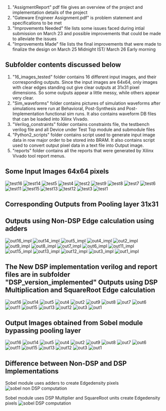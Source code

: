 
1. "AssigmentReport" pdf file gives an overview of the project and implementation details of the project
2. "Gateware Engineer Assignment.pdf" is problem statement and specifications to be met
3. "Improvements Needed" file lists some issues faced during intial submission on March 23 and possible improvements that could be made to alleviate the issues
4. "Improvements Made" file lists the final improvements that were made to finalize the design on March 25 Midnight IST/ March 26 Early morning


Subfolder contents discussed below
----------------------------------------

1. "16_images_tested" folder contains 16 different input images, and their corresponding outputs. Since the input images are 64x64, only images with clear edges standing out give clear outputs at 31x31 pixel dimensions. So some outputs appear a little messy, while others appear very clear.
2. "Sim_waveforms" folder contains pictures of simulation waveforms after simulations were run at Behavioral, Post-Synthesis and Post-Implementation functional sim runs. It also contains waveform DB files that can be loaded into Xilinx Vivado.
3. "Verilog_constraints" folder contains constraints file, the testbench verilog file and all Device under Test Top module and submodule files
4. "Python2_scripts" folder contains script used to generate input image data in row major order to be stored into BRAM. It also contains script used to convert output pixel data in a text file into Output image.
5. "reports" folder contains all the reports that were generated by Xilinx Vivado tool report menus.

Some Input Images 64x64 pixels
----------------------------------------

![test16](https://github.com/user-attachments/assets/2bdb1000-3cc2-4996-910c-4853cc8c8637)
![test14](https://github.com/user-attachments/assets/74eb232f-6bea-476a-9d1b-1925c511699f)
![test5](https://github.com/user-attachments/assets/173dc6c3-bef5-45e0-a96e-f716095ac04b)
![test4](https://github.com/user-attachments/assets/720ea53d-6073-4246-9bbc-70c5b635bff1)
![test2](https://github.com/user-attachments/assets/be43dffa-35e1-4538-b655-b5426b5cd238)
![test9](https://github.com/user-attachments/assets/81962ddc-5ad0-4ede-8c7f-cc25877f8cf9)
![test8](https://github.com/user-attachments/assets/9465c553-5eb3-4391-80b3-c8f102490f41)
![test7](https://github.com/user-attachments/assets/45d786e7-03f1-47e8-bf85-336d6f1c7fc5)
![test6](https://github.com/user-attachments/assets/393d83d9-2f23-417b-bace-034112c5edf5)
![test11](https://github.com/user-attachments/assets/6cbe5ca3-2192-45b7-838e-3f447a0772cf)
![test15](https://github.com/user-attachments/assets/c6332f53-f251-43aa-b4d3-305e8987b68f)
![test13](https://github.com/user-attachments/assets/2d988495-42d9-4e70-8645-7fdca13ce45a)
![test12](https://github.com/user-attachments/assets/342318b1-b887-4a1b-9420-692db47755fe)
![test3](https://github.com/user-attachments/assets/f55fe9ee-1c09-4088-a8ad-ab0489d83150)
![test1](https://github.com/user-attachments/assets/3f35deda-8b94-4408-8fc3-73cbdc2a3afd)

Corresponding Outputs from Pooling layer 31x31
----------------------------------------------

Outputs using Non-DSP Edge calculation using adders
---------------------------------------------------

![out16_impl](https://github.com/user-attachments/assets/3d439c70-1eb4-4fa8-81af-bd6c2f347d0e)
![out14_impl](https://github.com/user-attachments/assets/8c0cd75c-1276-453b-83b8-0281b3655c8c)
![out5_impl](https://github.com/user-attachments/assets/e1cd0a85-6643-49a8-9b68-3ad85e7db3dc)
![out4_impl](https://github.com/user-attachments/assets/aa71d06a-b216-4f03-9090-ac37ba061c8d)
![out2_impl](https://github.com/user-attachments/assets/65e03ca8-844e-4d67-a663-9062c3a9dec2)
![out9_impl](https://github.com/user-attachments/assets/e23226a5-9524-4b7e-97ce-d044555c9f9c)
![out8_impl](https://github.com/user-attachments/assets/2c97828d-c1b3-4ee1-bdda-a76ea85fceb6)
![out7_impl](https://github.com/user-attachments/assets/d809fd4e-f3f3-4585-b8dc-1027a448d4ea)
![out6_impl](https://github.com/user-attachments/assets/75bc9528-d5f6-412f-b8f0-eecee5f07d6c)
![out11_impl](https://github.com/user-attachments/assets/c3e8ab4b-93d1-4bb3-8fe7-e18e6c55dcc2)
![out15_impl](https://github.com/user-attachments/assets/7987717d-2755-4ab9-b0ac-00f688793541)
![out13_impl](https://github.com/user-attachments/assets/f7c1e454-e56f-4328-a70d-d1cd880e1230)
![out12_impl](https://github.com/user-attachments/assets/2fc91c7a-b99a-4733-8336-fec8f4019e8a)
![out3_impl](https://github.com/user-attachments/assets/5527385f-cbdb-4e79-acfc-ccfff632997b)
![out1_impl](https://github.com/user-attachments/assets/c6ceba2b-e1b5-479a-b97e-13b76c83c889)


The New DSP implementation verilog and report files are in subfolder "DSP_version_implemented"
Outputs using DSP Multiplication and SquareRoot Edge calculation
----------------------------------------------------------------

![out16](https://github.com/user-attachments/assets/52dcf865-187e-4ecf-a825-c4d799a94bee)
![out14](https://github.com/user-attachments/assets/3b908b8b-faf5-4464-b6a2-8bdfb80d40d4)
![out5](https://github.com/user-attachments/assets/6f9e8fc2-7324-4dbc-870a-e1f2b1526141)
![out4](https://github.com/user-attachments/assets/91ff1e86-9bc4-4baf-b6d3-25170db8474d)
![out2](https://github.com/user-attachments/assets/e5f92ae7-9052-4e57-b3b0-d554b64fa41d)
![out9](https://github.com/user-attachments/assets/65d3800a-9923-4b4c-9041-65aa49d1b0ae)
![out8](https://github.com/user-attachments/assets/26610273-2117-4811-9715-f1a82dd486b4)
![out7](https://github.com/user-attachments/assets/8660126c-ef73-4873-9a26-a473687c462a)
![out6](https://github.com/user-attachments/assets/e4c87352-0337-4e09-b465-d3a68b2ef089)
![out11](https://github.com/user-attachments/assets/dacbb3db-56a8-4111-8856-132286460852)
![out15](https://github.com/user-attachments/assets/22bf6bff-c117-4758-aba1-1851d286ca1e)
![out13](https://github.com/user-attachments/assets/f9981759-df88-4685-9b2d-be6537f37283)
![out12](https://github.com/user-attachments/assets/2a92c7c1-77e7-4560-a044-da9c77368f40)
![out3](https://github.com/user-attachments/assets/2c3a1fb8-3bc7-4639-8648-c717b23d74d9)
![out1](https://github.com/user-attachments/assets/7d44e07e-7127-49f7-9890-113957624ff3)

Output Images obtained from Sobel module bypassing pooling layer
----------------------------------------------------------------

![out16](https://github.com/user-attachments/assets/93713c0d-6edd-47cc-84e1-d9d7b9500df9)
![out14](https://github.com/user-attachments/assets/fd6f94ab-a63d-4bb9-a3a3-69fbc68c6c04)
![out5](https://github.com/user-attachments/assets/c83c5ee3-8115-4c6f-b461-f19089da0235)
![out4](https://github.com/user-attachments/assets/22f36f32-ac3b-47d3-a20d-81d16482ce39)
![out2](https://github.com/user-attachments/assets/1dde5af0-26d1-4942-b0fd-46690e0378b1)
![out9](https://github.com/user-attachments/assets/689f30de-b4bf-4927-8a65-9d563f455556)
![out8](https://github.com/user-attachments/assets/dd1235f6-8c9d-4bea-8bae-07b8f641636b)
![out7](https://github.com/user-attachments/assets/78e3a95d-eb52-4c50-9f9c-c9b9d202671d)
![out6](https://github.com/user-attachments/assets/58a3e73c-2a17-488e-ad19-43a45c8d2e5b)
![out11](https://github.com/user-attachments/assets/b5a217b8-3d06-4389-9b4e-a802f3f2433e)
![out15](https://github.com/user-attachments/assets/9949cf60-7e0a-4cd7-97bf-a65a1b9e9183)
![out13](https://github.com/user-attachments/assets/56cd5b97-f695-4731-9b32-2a332417f65c)
![out12](https://github.com/user-attachments/assets/d3d5e72a-f2ed-4314-82e2-7fad836e575f)
![out3](https://github.com/user-attachments/assets/05228537-f429-4e36-b6c5-089cd438306c)
![out1](https://github.com/user-attachments/assets/5ae36b06-8b54-4b18-8be9-d2b4fe58d11b)



Difference between Non-DSP and DSP Implementations
----------------------------------------------------------------

Sobel module uses adders to create Edgedensity pixels
![sobel non DSP computation](https://github.com/user-attachments/assets/4a5b07eb-08bc-4778-b0b5-1a604f0ffc33)


Sobel module uses DSP Multiplier and SquareRoot units create Edgedensity pixels
![sobel DSP computation](https://github.com/user-attachments/assets/49acd30b-6bb6-4247-8756-5b3370aca735)














